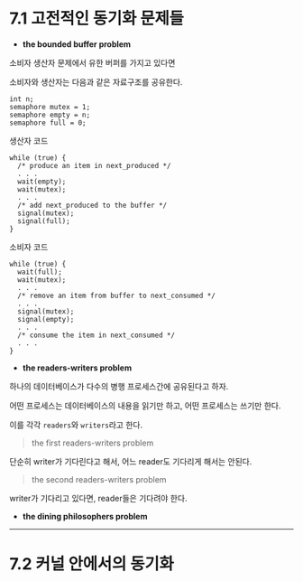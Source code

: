 # 7.1 고전적인 동기화 문제들

* **the bounded buffer problem**

소비자 생산자 문제에서 유한 버퍼를 가지고 있다면

소비자와 생산자는 다음과 같은 자료구조를 공유한다.

```
int n;
semaphore mutex = 1;
semaphore empty = n;
semaphore full = 0;
```

생산자 코드

```
while (true) {
  /* produce an item in next_produced */
  . . .
  wait(empty);
  wait(mutex);
  . . .
  /* add next_produced to the buffer */
  signal(mutex);
  signal(full);
}
```

소비자 코드

```
while (true) {
  wait(full);
  wait(mutex);
  . . .
  /* remove an item from buffer to next_consumed */
  . . .
  signal(mutex);
  signal(empty);
  . . .
  /* consume the item in next_consumed */
  . . .
}
```

* **the readers-writers problem**

하나의 데이터베이스가 다수의 병행 프로세스간에 공유된다고 하자.

어떤 프로세스는 데이터베이스의 내용을 읽기만 하고, 어떤 프로세스는 쓰기만 한다.

이를 각각 `readers`와 `writers`라고 한다.

> the first readers-writers problem

단순히 writer가 기다린다고 해서, 어느 reader도 기다리게 해서는 안된다.

> the second readers-writers problem

writer가 기다리고 있다면, reader들은 기다려야 한다.

* **the dining philosophers problem**

* * *

# 7.2 커널 안에서의 동기화

